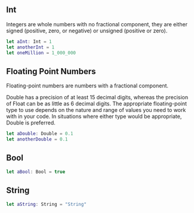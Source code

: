 ## Int

Integers are whole numbers with no fractional component, they are either signed (positive, zero, or negative) or unsigned (positive or zero).

```Swift
let aInt: Int = 1
let anotherInt = 1
let oneMillion = 1_000_000
```

## Floating Point Numbers

Floating-point numbers are numbers with a fractional component.

Double has a precision of at least 15 decimal digits, whereas the precision of Float can be as little as 6 decimal digits.
The appropriate floating-point type to use depends on the nature and range of values you need to work with in your code.
In situations where either type would be appropriate, Double is preferred.

```Swift
let aDouble: Double = 0.1
let anotherDouble = 0.1
```

## Bool

```Swift
let aBool: Bool = true
```

## String

```Swift
let aString: String = "String"
```
